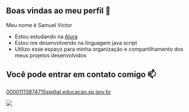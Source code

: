 ## Boas vindas ao meu perfil 🖤

Meu nome é Samuel Victor 

- Estou estudando na [Alura](https://www.alura.com.br)
- Estou me desenvolvendo na linguagem java script
- Utilizo esse espaço para minha organização e compartilhamento dos meus projetos desenvolvidos

## Você pode entrar em contato comigo 📫

00001113874715sp@al.educacao.sp.gov.br


![](https://media1.tenor.com/m/BQe9JnfrPa0AAAAC/nerd-emoji-nerd.gif)
